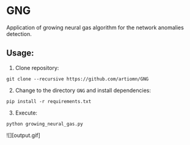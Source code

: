 GNG
===

Application of growing neural gas algorithm for the network anomalies detection.

Usage:
---

1. Clone repository:

  `git clone --recursive https://github.com/artiomn/GNG`

2. Change to the directory `GNG` and install dependencies:

  `pip install -r requirements.txt`

3. Execute:

  `python growing_neural_gas.py`

![][output.gif]
